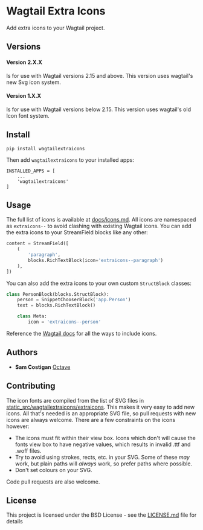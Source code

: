 # Wagtail Extra Icons

Add extra icons to your Wagtail project.


## Versions

#### Version 2.X.X
Is for use with Wagtail versions 2.15 and above. This version uses wagtail's new Svg icon system. 

#### Version 1.X.X
Is for use with Wagtail versions below 2.15. This version uses wagtail's old Icon font system. 

## Install

```
pip install wagtailextraicons
```

Then add `wagtailextraicons` to your installed apps:

```
INSTALLED_APPS = [
    ...
    'wagtailextraicons'
]
```

## Usage

The full list of icons is available at [docs/icons.md](https://github.com/octavenz/wagtailextraicons/blob/master/docs/icons.md). 
All icons are namespaced as `extraicons--` to avoid clashing with existing Wagtail icons. You can add the extra icons to 
your StreamField blocks like any other:

```python
content = StreamField([
    (
        'paragraph',
        blocks.RichTextBlock(icon='extraicons--paragraph')
    ),
])
```

You can also add the extra icons to your own custom `StructBlock` classes:

```python
class PersonBlock(blocks.StructBlock):
    person = SnippetChooserBlock('app.Person')
    text = blocks.RichTextBlock()

    class Meta:
        icon = 'extraicons--person'
```

Reference the [Wagtail docs](http://docs.wagtail.io/en/latest/topics/streamfield.html) for all the ways to include icons.  

## Authors

* **Sam Costigan** [Octave](https://github.com/octavenz)

## Contributing

The icon fonts are compiled from the list of SVG files in [static_src/wagtailextraicons/extraicons](https://github.com/octavenz/wagtailextraicons/tree/master/wagtailextraicons/static_src/wagtailextraicons/extraicons).
This makes it very easy to add new icons. All that's needed is an appropriate SVG file, so pull requests with new icons
are always welcome. There are a few constraints on the icons however:

* The icons must fit within their view box. Icons which don't will cause the fonts view box to have negative values,
which results in invalid .ttf and .woff files.
* Try to avoid using strokes, rects, etc. in your SVG. Some of these *may* work, but plain paths will *always* work, 
so prefer paths where possible.
* Don't set colours on your SVG.

Code pull requests are also welcome.

## License

This project is licensed under the BSD License - see the [LICENSE.md](LICENSE.md) file for details
